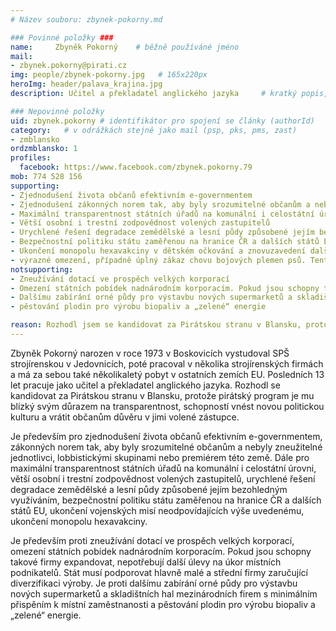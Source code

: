 ```yaml
---
# Název souboru: zbynek-pokorny.md

### Povinné položky ###
name:     Zbyněk Pokorný  	# běžně používáné jméno
mail:
- zbynek.pokorny@pirati.cz
img: people/zbynek-pokorny.jpg   # 165x220px
heroImg: header/palava_krajina.jpg
description: Učitel a překladatel anglického jazyka 	# kratký popis, max 160 znaků

### Nepovinné položky
uid: zbynek.pokorny # identifikátor pro spojení se články (authorId)
category: 	# v odrážkách stejně jako mail (psp, pks, pms, zast)
- zmblansko
ordzmblansko: 1
profiles:
  facebook: https://www.facebook.com/zbynek.pokorny.79
mob: 774 528 156
supporting:
- Zjednodušení života občanů efektivním e-governmentem
- Zjednodušení zákonných norem tak, aby byly srozumitelné občanům a nebyly zneužitelné jednotlivci, lobbistickými skupinami nebo premiérem této země
- Maximální transparentnost státních úřadů na komunální i celostátní úrovni
- Větší osobní i trestní zodpovědnost volených zastupitelů
- Urychlené řešení degradace zemědělské a lesní půdy způsobené jejím bezohledným využíváním
- Bezpečnostní politiku státu zaměřenou na hranice ČR a dalších států EU, ukončení vojenských misí neodpovídajících výše uvedenému
- Ukončení monopolu hexavakciny v dětském očkování a znovuzavedení dalších možností, jako je vakcinace proti jednotlivým nemocem
- výrazné omezení, případně úplný zákaz chovu bojových plemen psů. Tento módní trend a nezodpovědnost jejich majitelů neúměrně zvyšuje riziko pro ostatní „neozbrojené“ občany města
notsupporting:
- Zneužívání dotací ve prospěch velkých korporací
- Omezení státních pobídek nadnárodním korporacím. Pokud jsou schopny takové firmy expandovat, nepotřebují další úlevy na úkor místních podnikatelů. Stát musí podporovat hlavně malé a střední firmy zaručující diverzifikaci výroby
- Dalšímu zabírání orné půdy pro výstavbu nových supermarketů a skladištních hal mezinárodních firem s minimálním přispěním k místní zaměstnanosti
- pěstování plodin pro výrobu biopaliv a „zelené“ energie

reason: Rozhodl jsem se kandidovat za Pirátskou stranu v Blansku, protože pirátský program je mi blízký svým důrazem na transparentnost, schopností vnést novou politickou kulturu a vrátit občanům důvěru v jimi volené zástupce.
---
```


Zbyněk Pokorný narozen v roce 1973 v Boskovicích vystudoval SPŠ strojírenskou v Jedovnicích, poté pracoval v několika strojírenských firmách a má za sebou také několikaletý pobyt v ostatních zemích EU. Posledních 13 let pracuje jako učitel a překladatel anglického jazyka.
Rozhodl se kandidovat za Pirátskou stranu v Blansku, protože pirátský program je mu blízký svým důrazem na transparentnost, schopností vnést novou politickou kulturu a vrátit občanům důvěru v jimi volené zástupce.

Je především pro zjednodušení života občanů efektivním e-governmentem, zákonných norem tak, aby byly srozumitelné občanům a nebyly zneužitelné jednotlivci, lobbistickými skupinami nebo premiérem této země. Dále pro maximální transparentnost státních úřadů na komunální i celostátní úrovni, větší osobní i trestní zodpovědnost volených zastupitelů, urychlené řešení degradace zemědělské a lesní půdy způsobené jejím bezohledným využíváním, bezpečnostní politiku státu zaměřenou na hranice ČR a dalších států EU, ukončení vojenských misí neodpovídajících výše uvedenému, ukončení monopolu hexavakciny.

Je především proti zneužívání dotací ve prospěch velkých korporací, omezení státních pobídek nadnárodním korporacím. Pokud jsou schopny takové firmy expandovat, nepotřebují další úlevy na úkor místních podnikatelů. Stát musí podporovat hlavně malé a střední firmy zaručující diverzifikaci výroby. Je proti dalšímu zabírání orné půdy pro výstavbu nových supermarketů a skladištních hal mezinárodních firem s minimálním přispěním k místní zaměstnanosti a pěstování plodin pro výrobu biopaliv a „zelené“ energie.
